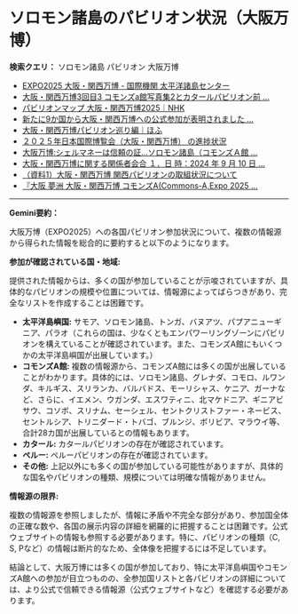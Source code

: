 # ソロモン諸島のパビリオン状況（大阪万博）

**検索クエリ：** ソロモン諸島 パビリオン 大阪万博

- [EXPO2025 大阪・関西万博 - 国際機関 太平洋諸島センター](https://pic.or.jp/featured_word/10255/)
- [大阪・関西万博3回目3 コモンズa館写真集2とカタールパビリオン前 ...](https://ameblo.jp/bomuu/entry-12895014892.html)
- [パビリオンマップ 大阪・関西万博2025｜NHK](https://www3.nhk.or.jp/news/special/osaka_expo/pavilion/)
- [新たに9か国から大阪・関西万博への公式参加が表明されました ...](https://www.expo2025.or.jp/news/news-20220531-01/)
- [大阪・関西万博パビリオン巡り編｜ほふ](https://note.com/matugeya/n/nedf39f8182d6)
- [２０２５年日本国際博覧会（大阪・関西万博） の進捗状況](https://www.cas.go.jp/jp/seisaku/expo_suisin_honbu/kankei_renraku/dai5/siryou1.pdf)
- [大阪万博:シェルマネーは信頼の証…ソロモン諸島（コモンズＡ館 ...](https://www.yomiuri.co.jp/expo2025/now/20250523-OYO1T50009/)
- [大阪・関西万博に関する関係者会合 １．日 時：2024 年 9 月 10 日 ...](https://www.cas.go.jp/jp/seisaku/osaka_kansai_banpaku/pdf/r60910_siryou1.pdf)
- [（資料1）大阪・関西万博 関西パビリオンの取組状況について](https://www.kouiki-kansai.jp/material/files/group/3/1-170shiryo1.pdf)
- [『大阪 夢洲 大阪・関西万博 コモンズA(Commons-A,Expo 2025 ...](https://4travel.jp/travelogue/11979428)


---

**Gemini要約：**

大阪万博（EXPO2025）への各国パビリオン参加状況について、複数の情報源から得られた情報を総合的に要約すると以下のようになります。

**参加が確認されている国・地域:**

提供された情報からは、多くの国が参加していることが示唆されていますが、具体的なパビリオンの規模や位置については、情報源によってばらつきがあり、完全なリストを作成することは困難です。

* **太平洋島嶼国:** サモア、ソロモン諸島、トンガ、バヌアツ、パプアニューギニア、パラオ（これらの国は、少なくともエンパワーリングゾーンにパビリオンを構えていることが確認されています。また、コモンズA館にもいくつかの太平洋島嶼国が出展しています。）
* **コモンズA館:**  複数の情報源から、コモンズA館には多くの国が出展していることがわかります。具体的には、ソロモン諸島、グレナダ、コモロ、ルワンダ、キルギス、スリランカ、バルバドス、モーリシャス、ケニア、ガーナなど、さらに、イエメン、ウガンダ、エスワティニ、北マケドニア、ギニアビサウ、コソボ、スリナム、セーシェル、セントクリストファー・ネービス、セントルシア、トリニダード・トバゴ、ブルンジ、ボリビア、マラウイ等、合計28カ国が出展しているとの情報もあります。
* **カタール:** カタールパビリオンの存在が確認されています。
* **ペルー:** ペルーパビリオンの存在が確認されています。
* **その他:**  上記以外にも多くの国が参加している可能性がありますが、具体的な国名やパビリオンの種類、規模については明確な情報がありません。

**情報源の限界:**

複数の情報源を参照しましたが、情報に矛盾や不完全な部分があり、参加国全体の正確な数や、各国の展示内容の詳細を網羅的に把握することは困難です。公式ウェブサイトの情報も参照する必要があります。特に、パビリオンの種類（C, S, Pなど）の情報は断片的なため、全体像を把握するには不足しています。


結論として、大阪万博には多くの国が参加しており、特に太平洋島嶼国やコモンズA館への参加が目立つものの、全参加国リストと各パビリオンの詳細については、より公式で信頼できる情報源（公式ウェブサイトなど）を確認する必要があります。

